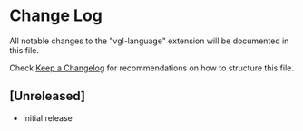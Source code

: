 # Change Log

All notable changes to the "vgl-language" extension will be documented in this file.

Check [Keep a Changelog](http://keepachangelog.com/) for recommendations on how to structure this file.

## [Unreleased]

- Initial release